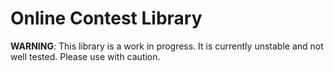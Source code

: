 # Online Contest Library

**WARNING**: This library is a work in progress. It is currently unstable and not well tested. Please use with caution.

